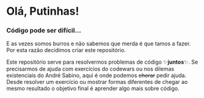 # Olá, Putinhas!

### Código pode ser difícil…
E as vezes somos burros e não sabemos que merda é que tamos a fazer. Por esta razão decidimos criar este repositório. 

Este repositório serve para resolvermos problemas de código ✨**juntos**✨. Se precisarmos de ajuda com exercícios do codewars ou nos dilemas existenciais do André Sabino, aqui é onde podemos ~~chorar~~ pedir ajuda. Desde resolver um exercício ou mostrar formas diferentes de chegar ao mesmo resultado o objetivo final é aprender algo mais sobre código.

